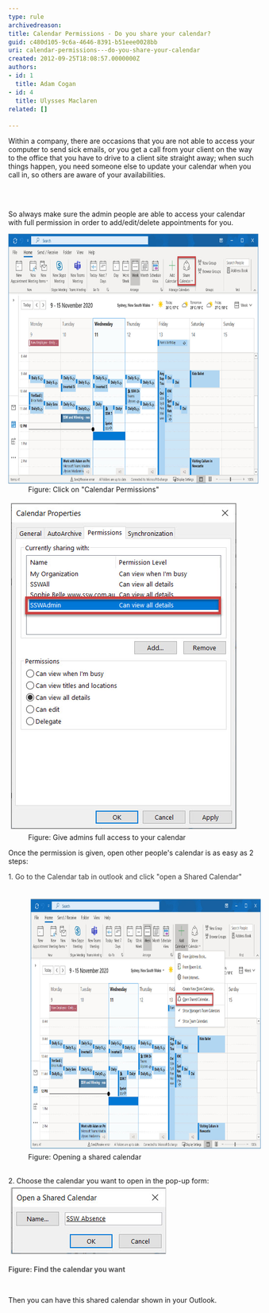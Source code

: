```yaml
---
type: rule
archivedreason: 
title: Calendar Permissions - Do you share your calendar?
guid: c480d105-9c6a-4646-8391-b51eee0028bb
uri: calendar-permissions---do-you-share-your-calendar
created: 2012-09-25T18:08:57.0000000Z
authors:
- id: 1
  title: Adam Cogan
- id: 4
  title: Ulysses Maclaren
related: []

---
```



<p>​​​Within a company, there are occasions that ​you are not able to access your computer to send sick emails, or you get a call from your client on the way to the office that you have to drive to a ​client site straight away; when such things happen, you need someone else to update your calendar when you call in, so others are aware of your availabilities. <br></p>
<br><excerpt class='endintro'></excerpt><br>
<p>So always make sure the admin people are able to access your calendar with full permission in order to add/edit/delete appointments for you. ​</p><dl class="image"><dt> 
      <img src="Share-Calendar.jpg" alt="Click on Calendar Permissions" style="width:800px;height:503px;" /> 
      <br> 
   </dt><dd>Figure: Click on "Calendar Permissions"<br></dd></dl><dl class="image"><dt>
      <img src="Permissions.jpg" alt="Permissions.jpg" style="margin:5px;" />
   <br></dt><dd>Figure: Give admins full access to your calendar</dd></dl><p>Once the permission is given, open other people's calendar is as easy as 2 steps:</p><p><span style="color:#333333;">1. Go to the Calendar tab in outlook and click "open a Shared Calendar"</span></p><dd class="ssw15-rteElement-FigureNormal">​<img src="Shared-Calendar.jpg" alt="Shared-Calendar.jpg" style="color:#333333;margin:5px;width:800px;height:503px;" />Figure: Opening a shared calendar​​<br></dd><div><span style="color:#333333;"><br></span></div><dl class="ssw15-rteElement-ImageArea">2. Choose the calendar you want to open in the pop-up form:<br>​<img src="SSWAbsence.jpg" alt="SSWAbsence.jpg" style="color:#333333;margin:5px;" /></dl><div><span style="color:#555555;font-weight:bold;">Figure: Find the calendar you want</span><p><br></p><p>Then you can have this shared calendar shown in your Outlook.</p><br></div>


